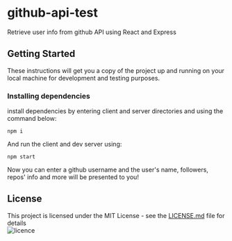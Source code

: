 # github-api-test
Retrieve user info from github API using React and Express

## Getting Started

These instructions will get you a copy of the project up and running on your local machine for development and testing purposes.

### Installing dependencies

install dependencies by entering client and server directories and using the command below:

```
npm i
```

And run the client and dev server using:

```
npm start
```
Now you can enter a github username and the user's name, followers, repos' info and more will be presented to you!

## License

This project is licensed under the MIT License - see the [LICENSE.md](LICENSE.md) file for details\
![licence](https://img.shields.io/badge/license-MIT-green)


